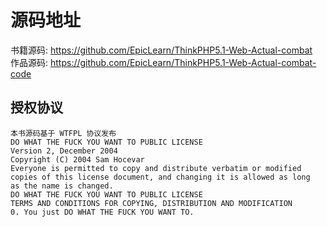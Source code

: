 # 源码地址

书籍源码: https://github.com/EpicLearn/ThinkPHP5.1-Web-Actual-combat  
作品源码: https://github.com/EpicLearn/ThinkPHP5.1-Web-Actual-combat-code

## 授权协议
~~~~
本书源码基于 WTFPL 协议发布 
DO WHAT THE FUCK YOU WANT TO PUBLIC LICENSE 
Version 2, December 2004 
Copyright (C) 2004 Sam Hocevar 
Everyone is permitted to copy and distribute verbatim or modified 
copies of this license document, and changing it is allowed as long 
as the name is changed. 
DO WHAT THE FUCK YOU WANT TO PUBLIC LICENSE 
TERMS AND CONDITIONS FOR COPYING, DISTRIBUTION AND MODIFICATION 
0. You just DO WHAT THE FUCK YOU WANT TO.
~~~~